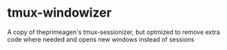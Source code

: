 # tmux-windowizer

A copy of theprimeagen's tmux-sessionizer, but optmized to remove extra code where needed and opens new windows instead of sessions
